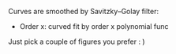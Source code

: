 Curves are smoothed by Savitzky–Golay filter:
- Order x: curved fit by order x polynomial func

Just pick a couple of figures you prefer : )
